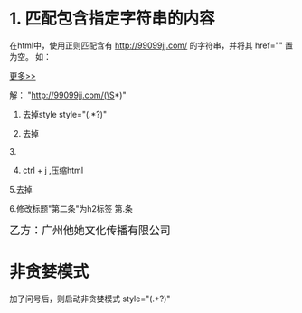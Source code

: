 # 1. 匹配包含指定字符串的内容

在html中，使用正则匹配含有 http://99099jj.com/ 的字符串，并将其 href="" 置为空。
如：
<a data-v-da0d86b6="" href="http://99099jj.com/lottery/LHC/XGLHC" class=""></a>
<td data-v-583c7726=""><a data-v-583c7726="" href="http://99099jj.com/memberCenter/betRecord?lotteryFrom=CTBSC%2FCTBJPK10" class="">更多&gt;&gt;</a></td>

解：
"http://99099jj.com/(\S*)"



1. 去掉style
 style="(.*?)"

2. 去掉&nbsp;

3.<span></span>

4. ctrl + j ,压缩html

5.去掉<p> </p>

6.修改标题"第二条"为h2标签
第.条


<span style=";font-family:宋体;font-size:19px"><span style="font-family:宋体">乙方</span></span><span style=";font-family:宋体;font-size:19px"><span style="font-family:宋体">：</span></span><span style=";font-family:宋体;font-size:19px"><span style="font-family:宋体">广州他她文化传播有限公司</span></span>

# 非贪婪模式
  加了问号后，则启动非贪婪模式
  style="(.+?)"
